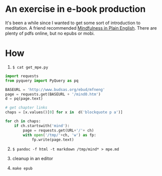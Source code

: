 # An exercise in e-book production

It's been a while since I wanted to get some sort of introduction to meditation.
A friend recommended [Mindfulness in Plain English][1]. There are plenty of pdfs
online, but no epubs or mobi.

[1]: http://www.goodreads.com/book/show/64369.Mindfulness_in_Plain_English

# How

1. `$ cat get_mpe.py`

```python
import requests
from pyquery import PyQuery as pq

BASEURL = 'http://www.budsas.org/ebud/mfneng'
page = requests.get(BASEURL + '/mind0.htm')
d = pq(page.text)

# get chapter links
chaps = [x.values()[0] for x in  d('blockquote p a')]

for ch in chaps:
    if ch.startswith('mind'):
        page = requests.get(URL+'/'+ ch)
        with open('/tmp/'+ch, 'w') as fp:
            fp.write(page.text)
```

2. `$ pandoc -f html -t markdown /tmp/mind* > mpe.md`

3. cleanup in an editor

4. `make epub`
